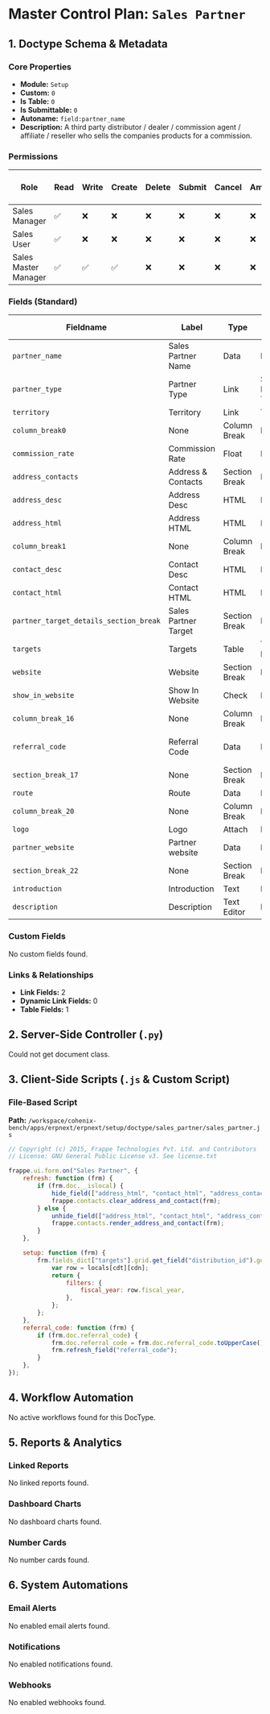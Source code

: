 # Master Control Plan: `Sales Partner`

## 1. Doctype Schema & Metadata

### Core Properties
- **Module:** `Setup`
- **Custom:** `0`
- **Is Table:** `0`
- **Is Submittable:** `0`
- **Autoname:** `field:partner_name`
- **Description:** A third party distributor / dealer / commission agent / affiliate / reseller who sells the companies products for a commission.

### Permissions
| Role | Read | Write | Create | Delete | Submit | Cancel | Amend | Report | Import | Export | Print | Email | Share | Set User Perms |
|---|---|---|---|---|---|---|---|---|---|---|---|---|---|---|
| Sales Manager | ✅ | ❌ | ❌ | ❌ | ❌ | ❌ | ❌ | ✅ | ❌ | ❌ | ✅ | ✅ | ❌ | ❌ |
| Sales User | ✅ | ❌ | ❌ | ❌ | ❌ | ❌ | ❌ | ✅ | ❌ | ❌ | ✅ | ✅ | ❌ | ❌ |
| Sales Master Manager | ✅ | ✅ | ✅ | ❌ | ❌ | ❌ | ❌ | ✅ | ❌ | ❌ | ✅ | ✅ | ✅ | ❌ |


### Fields (Standard)
| Fieldname | Label | Type | Options | Required | Hidden | Read Only | Default | Description |
|---|---|---|---|---|---|---|---|---|
| `partner_name` | Sales Partner Name | Data | None | ✅ |  |  | None | None |
| `partner_type` | Partner Type | Link | Sales Partner Type |  |  |  | None | None |
| `territory` | Territory | Link | Territory | ✅ |  |  | None | None |
| `column_break0` | None | Column Break | None |  |  |  | None | None |
| `commission_rate` | Commission Rate | Float | None | ✅ |  |  | None | None |
| `address_contacts` | Address & Contacts | Section Break | None |  |  |  | None | None |
| `address_desc` | Address Desc | HTML | None |  |  |  | None | None |
| `address_html` | Address HTML | HTML | None |  |  | ✅ | None | None |
| `column_break1` | None | Column Break | None |  |  |  | None | None |
| `contact_desc` | Contact Desc | HTML | None |  |  |  | None | None |
| `contact_html` | Contact HTML | HTML | None |  |  | ✅ | None | None |
| `partner_target_details_section_break` | Sales Partner Target | Section Break | None |  |  |  | None | None |
| `targets` | Targets | Table | Target Detail |  |  |  | None | None |
| `website` | Website | Section Break | None |  |  |  | None | None |
| `show_in_website` | Show In Website | Check | None |  |  |  | 0 | None |
| `column_break_16` | None | Column Break | None |  |  |  | None | None |
| `referral_code` | Referral Code | Data | None |  |  |  | None | To Track inbound purchase |
| `section_break_17` | None | Section Break | None |  |  |  | None | None |
| `route` | Route | Data | None |  |  |  | None | None |
| `column_break_20` | None | Column Break | None |  |  |  | None | None |
| `logo` | Logo | Attach | None |  |  |  | None | None |
| `partner_website` | Partner website | Data | None |  |  |  | None | None |
| `section_break_22` | None | Section Break | None |  |  |  | None | None |
| `introduction` | Introduction | Text | None |  |  |  | None | None |
| `description` | Description | Text Editor | None |  |  |  | None | None |


### Custom Fields
No custom fields found.


### Links & Relationships
- **Link Fields:** 2
- **Dynamic Link Fields:** 0
- **Table Fields:** 1

## 2. Server-Side Controller (`.py`)
Could not get document class.


## 3. Client-Side Scripts (`.js` & Custom Script)
### File-Based Script
**Path:** `/workspace/cohenix-bench/apps/erpnext/erpnext/setup/doctype/sales_partner/sales_partner.js`
```javascript
// Copyright (c) 2015, Frappe Technologies Pvt. Ltd. and Contributors
// License: GNU General Public License v3. See license.txt

frappe.ui.form.on("Sales Partner", {
	refresh: function (frm) {
		if (frm.doc.__islocal) {
			hide_field(["address_html", "contact_html", "address_contacts"]);
			frappe.contacts.clear_address_and_contact(frm);
		} else {
			unhide_field(["address_html", "contact_html", "address_contacts"]);
			frappe.contacts.render_address_and_contact(frm);
		}
	},

	setup: function (frm) {
		frm.fields_dict["targets"].grid.get_field("distribution_id").get_query = function (doc, cdt, cdn) {
			var row = locals[cdt][cdn];
			return {
				filters: {
					fiscal_year: row.fiscal_year,
				},
			};
		};
	},
	referral_code: function (frm) {
		if (frm.doc.referral_code) {
			frm.doc.referral_code = frm.doc.referral_code.toUpperCase();
			frm.refresh_field("referral_code");
		}
	},
});

```




## 4. Workflow Automation
No active workflows found for this DocType.


## 5. Reports & Analytics
### Linked Reports
No linked reports found.


### Dashboard Charts
No dashboard charts found.


### Number Cards
No number cards found.


## 6. System Automations
### Email Alerts
No enabled email alerts found.


### Notifications
No enabled notifications found.


### Webhooks
No enabled webhooks found.
